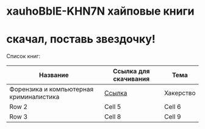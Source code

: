 # xauhoBblE-KHN7N хайповые книги
# скачал, поставь звездочку!


Список книг:

| Название | Ссылка для скачивания | Тема |
|----------|----------|----------|
| Форензика и компьютерная криминалистика  | [Ссылка](https://github.com/sammorozov/xauhoBblE-KHN7N/blob/main/%D1%84%D0%BE%D1%80%D0%B5%D0%BD%D0%B7%D0%B8%D0%BA%D0%B0.pdf)   | Хакерство |
| Row 2    | Cell 5   | Cell 6   |
| Row 3    | Cell 8   | Cell 9   |
